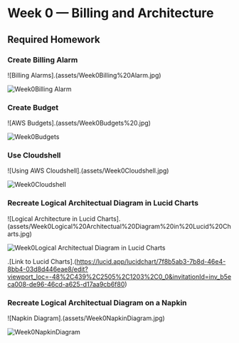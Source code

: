 # Week 0 — Billing and Architecture


## Required Homework

### Create Billing Alarm

![Billing Alarms].(assets/Week0Billing%20Alarm.jpg)

![Week0Billing Alarm](https://user-images.githubusercontent.com/77395830/222210459-fa2d18f1-6a3b-47fc-b6fb-90d07272878c.jpg)


### Create Budget

![AWS Budgets].(assets/Week0Budgets%20.jpg)

![Week0Budgets ](https://user-images.githubusercontent.com/77395830/222210617-51453f48-c1a2-42d4-bade-32fe43676673.jpg)


### Use Cloudshell

![Using AWS Cloudshell].(assets/Week0Cloudshell.jpg)

![Week0Cloudshell](https://user-images.githubusercontent.com/77395830/222210685-f7861d49-5f5f-4625-94c9-263763c8e58b.jpg)


### Recreate Logical Architectual Diagram in Lucid Charts

![Logical Architecture in Lucid Charts].(assets/Week0Logical%20Architectual%20Diagram%20in%20Lucid%20Charts.jpg)

![Week0Logical Architectual Diagram in Lucid Charts](https://user-images.githubusercontent.com/77395830/222210817-38d4215a-ec18-4b8f-931d-72ad8edc2012.jpg)

.[Link to Lucid Charts].(https://lucid.app/lucidchart/7f8b5ab3-7b8d-46e4-8bb4-03d8d446eae8/edit?viewport_loc=-48%2C439%2C2505%2C1203%2C0_0&invitationId=inv_b5eca008-de96-46cd-a625-d17aa9cb6f80)

### Recreate Logical Architectual Diagram on a Napkin 

![Napkin Diagram].(assets/Week0NapkinDiagram.jpg)

![Week0NapkinDiagram](https://user-images.githubusercontent.com/77395830/222211561-7142c52d-5955-45ee-986a-df76f5f94347.jpg)
